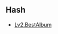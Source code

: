 ## Hash
- [Lv2.BestAlbum](https://programmers.co.kr/learn/courses/30/lessons/42579?language=kotlin)
